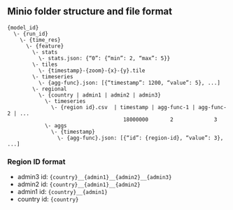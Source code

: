 ## Minio folder structure and file format
```
{model_id}
  \- {run_id}
    \- {time_res}
      \- {feature}
        \- stats
          \- stats.json: {“0”: {“min”: 2, “max”: 5}}
        \- tiles
          \- {timestamp}-{zoom}-{x}-{y}.tile
        \- timeseries
          \- {agg-func}.json: [{“timestamp”: 1200, “value”: 5}, ...]
        \- regional
          \- {country | admin1 | admin2 | admin3}
            \- timeseries
              \- {region id}.csv  | timestamp | agg-func-1 | agg-func-2 | ...
                                     18000000       2             3       
            \- aggs
              \- {timestamp}
                \- {agg-func}.json: [{“id”: {region-id}, “value”: 3}, ...]
```
### Region ID format
  - admin3 id: `{country}__{admin1}__{admin2}__{admin3}`
  - admin2 id: `{country}__{admin1}__{admin2}`
  - admin1 id: `{country}__{admin1}`
  - country id: `{country}`
